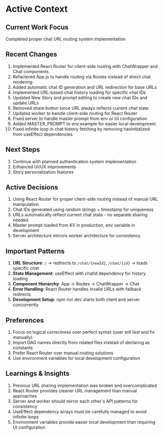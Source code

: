# Active Context

## Current Work Focus
Completed proper chat URL routing system implementation

## Recent Changes
1. Implemented React Router for client-side routing with ChatWrapper and Chat components
2. Refactored App.js to handle routing via Routes instead of direct chat rendering
3. Added automatic chat ID generation and URL redirection for base URLs
4. Implemented URL-based chat history loading for specific chat IDs
5. Updated New Story and prompt editing to create new chat IDs and update URLs
6. Removed share button since URL always reflects current chat state
7. Updated worker to handle client-side routing for React Router
8. Fixed server to handle master prompt from env or UI configuration
9. Added MASTER_PROMPT to env.example for easier local development
10. Fixed infinite loop in chat history fetching by removing hasInitialized from useEffect dependencies

## Next Steps
1. Continue with planned authentication system implementation
2. Enhanced UI/UX improvements
3. Story personalization features

## Active Decisions
1. Using React Router for proper client-side routing instead of manual URL manipulation
2. Chat IDs generated using random strings + timestamp for uniqueness
3. URLs automatically reflect current chat state - no separate sharing needed
4. Master prompt loaded from KV in production, env variable in development
5. Server architecture mirrors worker architecture for consistency

## Important Patterns
1. **URL Structure**: `/` → redirects to `/chat/{newId}`, `/chat/{id}` → loads specific chat
2. **State Management**: useEffect with chatId dependency for history loading
3. **Component Hierarchy**: App → Routes → ChatWrapper → Chat
4. **Error Handling**: React Router handles invalid URLs with fallback redirects
5. **Development Setup**: npm run dev starts both client and server concurrently

## Preferences
1. Focus on logical correctness over perfect syntax (user will test and fix manually)
2. Import DAG names directly from related files instead of declaring as constants
3. Prefer React Router over manual routing solutions
4. Use environment variables for local development configuration

## Learnings & Insights
1. Previous URL sharing implementation was broken and overcomplicated
2. React Router provides cleaner URL management than manual approaches
3. Server and worker should mirror each other's API patterns for consistency
4. UseEffect dependency arrays must be carefully managed to avoid infinite loops
5. Environment variables provide easier local development than requiring UI configuration
